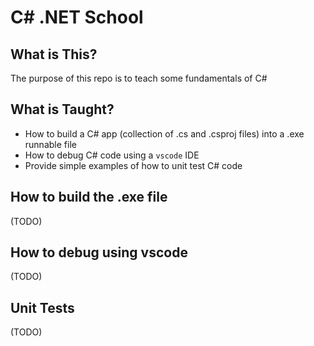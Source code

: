 # C# .NET School

## What is This?

The purpose of this repo is to teach some fundamentals of C#

## What is Taught?

- How to build a C# app (collection of .cs and .csproj files) into a .exe runnable file
- How to debug C# code using a `vscode` IDE
- Provide simple examples of how to unit test C# code

## How to build the .exe file

(TODO)

## How to debug using vscode

(TODO)

## Unit Tests

(TODO)